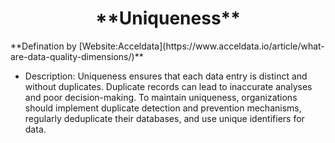 <center><h1>**Uniqueness**</h1></center>  
**Defination by [Website:Acceldata](https://www.acceldata.io/article/what-are-data-quality-dimensions/)**

- Description: Uniqueness ensures that each data entry is distinct and without duplicates. Duplicate records can lead to inaccurate analyses and poor decision-making. To maintain uniqueness, organizations should implement duplicate detection and prevention mechanisms, regularly deduplicate their databases, and use unique identifiers for data.
